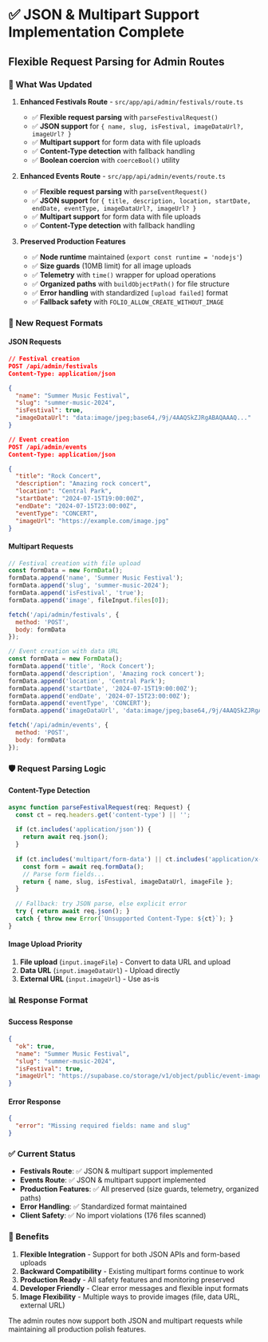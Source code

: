# ✅ JSON & Multipart Support Implementation Complete

## **Flexible Request Parsing for Admin Routes**

### **🔧 What Was Updated**

1. **Enhanced Festivals Route** - `src/app/api/admin/festivals/route.ts`
   - ✅ **Flexible request parsing** with `parseFestivalRequest()`
   - ✅ **JSON support** for `{ name, slug, isFestival, imageDataUrl?, imageUrl? }`
   - ✅ **Multipart support** for form data with file uploads
   - ✅ **Content-Type detection** with fallback handling
   - ✅ **Boolean coercion** with `coerceBool()` utility

2. **Enhanced Events Route** - `src/app/api/admin/events/route.ts`
   - ✅ **Flexible request parsing** with `parseEventRequest()`
   - ✅ **JSON support** for `{ title, description, location, startDate, endDate, eventType, imageDataUrl?, imageUrl? }`
   - ✅ **Multipart support** for form data with file uploads
   - ✅ **Content-Type detection** with fallback handling

3. **Preserved Production Features**
   - ✅ **Node runtime** maintained (`export const runtime = 'nodejs'`)
   - ✅ **Size guards** (10MB limit) for all image uploads
   - ✅ **Telemetry** with `time()` wrapper for upload operations
   - ✅ **Organized paths** with `buildObjectPath()` for file structure
   - ✅ **Error handling** with standardized `[upload failed]` format
   - ✅ **Fallback safety** with `FOLIO_ALLOW_CREATE_WITHOUT_IMAGE`

### **🚀 New Request Formats**

#### **JSON Requests**
```json
// Festival creation
POST /api/admin/festivals
Content-Type: application/json

{
  "name": "Summer Music Festival",
  "slug": "summer-music-2024",
  "isFestival": true,
  "imageDataUrl": "data:image/jpeg;base64,/9j/4AAQSkZJRgABAQAAAQ..."
}

// Event creation
POST /api/admin/events
Content-Type: application/json

{
  "title": "Rock Concert",
  "description": "Amazing rock concert",
  "location": "Central Park",
  "startDate": "2024-07-15T19:00:00Z",
  "endDate": "2024-07-15T23:00:00Z",
  "eventType": "CONCERT",
  "imageUrl": "https://example.com/image.jpg"
}
```

#### **Multipart Requests**
```javascript
// Festival creation with file upload
const formData = new FormData();
formData.append('name', 'Summer Music Festival');
formData.append('slug', 'summer-music-2024');
formData.append('isFestival', 'true');
formData.append('image', fileInput.files[0]);

fetch('/api/admin/festivals', {
  method: 'POST',
  body: formData
});

// Event creation with data URL
const formData = new FormData();
formData.append('title', 'Rock Concert');
formData.append('description', 'Amazing rock concert');
formData.append('location', 'Central Park');
formData.append('startDate', '2024-07-15T19:00:00Z');
formData.append('endDate', '2024-07-15T23:00:00Z');
formData.append('eventType', 'CONCERT');
formData.append('imageDataUrl', 'data:image/jpeg;base64,/9j/4AAQSkZJRgABAQAAAQ...');

fetch('/api/admin/events', {
  method: 'POST',
  body: formData
});
```

### **🛡️ Request Parsing Logic**

#### **Content-Type Detection**
```typescript
async function parseFestivalRequest(req: Request) {
  const ct = req.headers.get('content-type') || '';
  
  if (ct.includes('application/json')) {
    return await req.json();
  }
  
  if (ct.includes('multipart/form-data') || ct.includes('application/x-www-form-urlencoded')) {
    const form = await req.formData();
    // Parse form fields...
    return { name, slug, isFestival, imageDataUrl, imageFile };
  }
  
  // Fallback: try JSON parse, else explicit error
  try { return await req.json(); }
  catch { throw new Error(`Unsupported Content-Type: ${ct}`); }
}
```

#### **Image Upload Priority**
1. **File upload** (`input.imageFile`) - Convert to data URL and upload
2. **Data URL** (`input.imageDataUrl`) - Upload directly
3. **External URL** (`input.imageUrl`) - Use as-is

### **📊 Response Format**

#### **Success Response**
```json
{
  "ok": true,
  "name": "Summer Music Festival",
  "slug": "summer-music-2024",
  "isFestival": true,
  "imageUrl": "https://supabase.co/storage/v1/object/public/event-images/festivals/summer-music-2024/uuid.jpg"
}
```

#### **Error Response**
```json
{
  "error": "Missing required fields: name and slug"
}
```

### **✅ Current Status**

- **Festivals Route**: ✅ JSON & multipart support implemented
- **Events Route**: ✅ JSON & multipart support implemented
- **Production Features**: ✅ All preserved (size guards, telemetry, organized paths)
- **Error Handling**: ✅ Standardized format maintained
- **Client Safety**: ✅ No import violations (176 files scanned)

### **🎯 Benefits**

1. **Flexible Integration** - Support for both JSON APIs and form-based uploads
2. **Backward Compatibility** - Existing multipart forms continue to work
3. **Production Ready** - All safety features and monitoring preserved
4. **Developer Friendly** - Clear error messages and flexible input formats
5. **Image Flexibility** - Multiple ways to provide images (file, data URL, external URL)

The admin routes now support both JSON and multipart requests while maintaining all production polish features.



